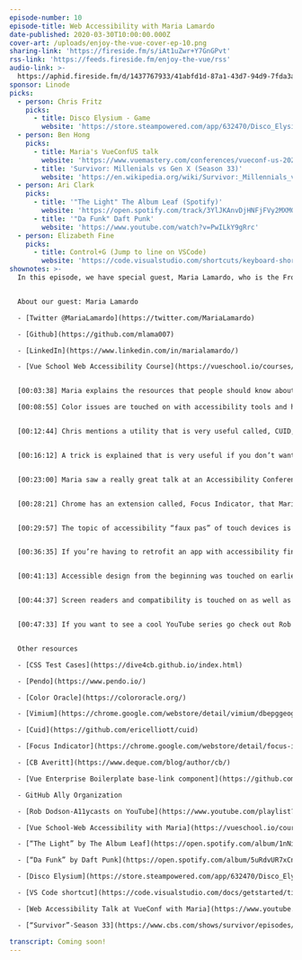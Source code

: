 ```yaml
---
episode-number: 10
episode-title: Web Accessibility with Maria Lamardo
date-published: 2020-03-30T10:00:00.000Z
cover-art: /uploads/enjoy-the-vue-cover-ep-10.png
sharing-link: 'https://fireside.fm/s/iAt1uZwr+Y7GnGPvt'
rss-link: 'https://feeds.fireside.fm/enjoy-the-vue/rss'
audio-link: >-
  https://aphid.fireside.fm/d/1437767933/41abfd1d-87a1-43d7-94d9-7fda3a5120e1/b5d3d549-40a3-4761-bdc0-2bd28803ef56.mp3
sponsor: Linode
picks:
  - person: Chris Fritz
    picks:
      - title: Disco Elysium - Game
        website: 'https://store.steampowered.com/app/632470/Disco_Elysium/'
  - person: Ben Hong
    picks:
      - title: Maria's VueConfUS talk
        website: 'https://www.vuemastery.com/conferences/vueconf-us-2020'
      - title: 'Survivor: Millenials vs Gen X (Season 33)'
        website: 'https://en.wikipedia.org/wiki/Survivor:_Millennials_vs._Gen_X'
  - person: Ari Clark
    picks:
      - title: '"The Light" The Album Leaf (Spotify)'
        website: 'https://open.spotify.com/track/3YlJKAnvDjHNFjFVy2MXMG'
      - title: '"Da Funk" Daft Punk'
        website: 'https://www.youtube.com/watch?v=PwILkY9gRrc'
  - person: Elizabeth Fine
    picks:
      - title: Control+G (Jump to line on VSCode)
        website: 'https://code.visualstudio.com/shortcuts/keyboard-shortcuts-macos.pdf'
shownotes: >-
  In this episode, we have special guest, Maria Lamardo, who is the Front End Engineer at Pendo. She recently spoke at VueConf with Ben Hong and they were dressed in pink dinosaur outfits and Maria skated! Maria goes in depth about accessibility focus tools, and how she got into the Vue community, which is a passion of hers. Other topics brought up are color with accessibility, CUID, Vimium, and Focus Indicator.


  About our guest: Maria Lamardo

  - [Twitter @MariaLamardo](https://twitter.com/MariaLamardo)

  - [Github](https://github.com/mlama007)

  - [LinkedIn](https://www.linkedin.com/in/marialamardo/)

  - [Vue School Web Accessibility Course](https://vueschool.io/courses/web-accessibility-fundamentals)


  [00:03:38] Maria explains the resources that people should know about, tools, and techniques in the accessibility space. 

  [00:08:55] Color issues are touched on with accessibility tools and how to deal with it. An app called, “Color Oracle,” is brought up to help for the color impaired. 


  [00:12:44] Chris mentions a utility that is very useful called, CUID, which generates unique ideas.


  [00:16:12] A trick is explained that is very useful if you don’t want attributes to be passed and a Chrome extension called Vimium is mentioned.


  [00:23:00] Maria saw a really great talk at an Accessibility Conference by CB Averitt that you should check out.


  [00:28:21] Chrome has an extension called, Focus Indicator, that Maria says, “It’s really cute.” Hear what it does. 


  [00:29:57] The topic of accessibility “faux pas” of touch devices is discussed. 


  [00:36:35] If you’re having to retrofit an app with accessibility find out where you can start and where are places you can go to get easy wins. 


  [00:41:13] Accessible design from the beginning was touched on earlier, but now the discussion is on the bigger picture with layouts. 


  [00:44:37] Screen readers and compatibility is touched on as well as WCAG resources which have really good coding examples.


  [00:47:33] If you want to see a cool YouTube series go check out Rob Dodson’s “A11ycasts!” 


  Other resources

  - [CSS Test Cases](https://dive4cb.github.io/index.html)

  - [Pendo](https://www.pendo.io/)

  - [Color Oracle](https://colororacle.org/)

  - [Vimium](https://chrome.google.com/webstore/detail/vimium/dbepggeogbaibhgnhhndojpepiihcmeb?hl=en)

  - [Cuid](https://github.com/ericelliott/cuid)

  - [Focus Indicator](https://chrome.google.com/webstore/detail/focus-indicator/heeoeadndnhebmfebjccbhmccmaoedlf?hl=en-US)

  - [CB Averitt](https://www.deque.com/blog/author/cb/)

  - [Vue Enterprise Boilerplate base-link component](https://github.com/chrisvfritz/vue-enterprise-boilerplate/blob/master/src/components/_base-link.vue)

  - GitHub Ally Organization

  - [Rob Dodson-A11ycasts on YouTube](https://www.youtube.com/playlist?list=PLNYkxOF6rcICWx0C9LVWWVqvHlYJyqw7g)

  - [Vue School-Web Accessibility with Maria](https://vueschool.io/courses/web-accessibility-fundamentals)

  - [“The Light” by The Album Leaf](https://open.spotify.com/album/1nNiEgpGPe2Sxy9fCxlIYW?highlight=spotify:track:3YlJKAnvDjHNFjFVy2MXMG)

  - [“Da Funk” by Daft Punk](https://open.spotify.com/album/5uRdvUR7xCnHmUW8n64n9y?highlight=spotify:track:0MyY4WcN7DIfbSmp5yej5z)

  - [Disco Elysium](https://store.steampowered.com/app/632470/Disco_Elysium/)

  - [VS Code shortcut](https://code.visualstudio.com/docs/getstarted/tips-and-tricks)

  - [Web Accessibility Talk at VueConf with Maria](https://www.youtube.com/watch?v=mHubDB6DIfE)

  - [“Survivor”-Season 33](https://www.cbs.com/shows/survivor/episodes/33/)

transcript: Coming soon!
---
```

